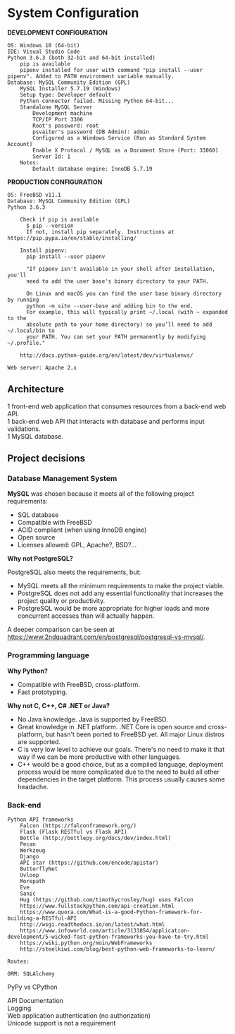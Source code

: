 # System Configuration

**DEVELOPMENT CONFIGURATION**
```
OS: Windows 10 (64-bit)
IDE: Visual Studio Code
Python 3.6.3 (both 32-bit and 64-bit installed)
    pip is available
    pipenv installed for user with command "pip install --user pipenv". Added to PATH environment variable manually.
Database: MySQL Community Edition (GPL)
    MySQL Installer 5.7.19 (Windows)
    Setup type: Developer default
    Python connector failed. Missing Python 64-bit...
    Standalone MySQL Server
        Development machine
        TCP/IP Port 3306
        Root's password: root
        psvaiter's password (DB Admin): admin
        Configured as a Windows Service (Run as Standard System Account)
        Enable X Protocol / MySQL as a Document Store (Port: 33060)
        Server Id: 1
    Notes:
        Default database engine: InnoDB 5.7.19
```     

**PRODUCTION CONFIGURATION**

```
OS: FreeBSD v11.1
Database: MySQL Community Edition (GPL)
Python 3.6.3
    
    Check if pip is available
      $ pip --version
      If not, install pip separately. Instructions at https://pip.pypa.io/en/stable/installing/
    
    Install pipenv:
      pip install --user pipenv
      
      "If pipenv isn't available in your shell after installation, you'll 
      need to add the user base's binary directory to your PATH.
      
      On Linux and macOS you can find the user base binary directory by running 
      python -m site --user-base and adding bin to the end. 
      For example, this will typically print ~/.local (with ~ expanded to the 
      absolute path to your home directory) so you’ll need to add ~/.local/bin to 
      your PATH. You can set your PATH permanently by modifying ~/.profile."
    
    http://docs.python-guide.org/en/latest/dev/virtualenvs/
    
Web server: Apache 2.x
```

## Architecture

1 front-end web application that consumes resources from a back-end web API.  
1 back-end web API that interacts with database and performs input validations.  
1 MySQL database.

## Project decisions

### Database Management System

**MySQL** was chosen because it meets all of the following project requirements:

- SQL database
- Compatible with FreeBSD
- ACID compliant (when using InnoDB engine)
- Open source
- Licenses allowed: GPL, Apache?, BSD?...
    
**Why not PostgreSQL?**

PostgreSQL also meets the requirements, but:

- MySQL meets all the minimum requirements to make the project viable.
- PostgreSQL does not add any essential functionality that increases the project quality or productivity.
- PostgreSQL would be more appropriate for higher loads and more concurrent accesses than will actually happen.

A deeper comparison can be seen at https://www.2ndquadrant.com/en/postgresql/postgresql-vs-mysql/.

### Programming language

**Why Python?**

- Compatible with FreeBSD, cross-platform.
- Fast prototyping.
    
**Why not C, C++, C# .NET or Java?**

- No Java knowledge. Java is supported by FreeBSD.
- Great knowledge in .NET platform. .NET Core is open source and cross-platform, but hasn't been ported to FreeBSD yet. All major Linux distros are supported.
- C is very low level to achieve our goals. There's no need to make it that way if we can be more productive with other languages.
- C++ would be a good choice, but as a compiled language, deployment process would be more complicated due to the need to build all other dependencies in the target platform. This process usually causes some headache.

### Back-end
        
    Python API frameworks
        Falcon (https://falconframework.org/)
        Flask (Flask RESTful vs Flask API)
        Bottle (http://bottlepy.org/docs/dev/index.html)
        Pecan
        Werkzeug
        Django
        API star (https://github.com/encode/apistar)
        ButterflyNet
        Uvloop
        Morepath
        Eve
        Sanic
        Hug (https://github.com/timothycrosley/hug) uses Falcon
        https://www.fullstackpython.com/api-creation.html
        https://www.quora.com/What-is-a-good-Python-framework-for-building-a-RESTful-API
        http://wsgi.readthedocs.io/en/latest/what.html
        https://www.infoworld.com/article/3133854/application-development/5-wicked-fast-python-frameworks-you-have-to-try.html
        https://wiki.python.org/moin/WebFrameworks
        http://steelkiwi.com/blog/best-python-web-frameworks-to-learn/
    
    Routes:
        
    ORM: SQLAlchemy


PyPy vs CPython

API Documentation  
Logging  
Web application authentication (no authorization)  
Unicode support is not a requirement  
